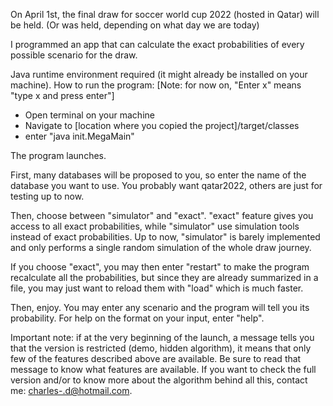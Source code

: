 On April 1st, the final draw for soccer world cup 2022 (hosted in Qatar) will be held. (Or was held, depending on what day we are today)

I programmed an app that can calculate the exact probabilities of every possible scenario for the draw.

Java runtime environment required (it might already be installed on your machine).
How to run the program:
[Note: for now on, "Enter x" means "type x and press enter"]

- Open terminal on your machine
- Navigate to [location where you copied the project]/target/classes
- enter "java init.MegaMain"

The program launches.

First, many databases will be proposed to you, so enter the name of the database you want to use. You probably want qatar2022, others are just for testing up to now.

Then, choose between "simulator" and "exact". "exact" feature gives you access to all exact probabilities, while "simulator" use simulation tools instead of exact probabilities. Up to now, "simulator" is barely implemented and only performs a single random simulation of the whole draw journey.

If you choose "exact", you may then enter "restart" to make the program recalculate all the probabilities, but since they are already summarized in a file, you may just want to reload them with "load" which is much faster.

Then, enjoy. You may enter any scenario and the program will tell you its probability. For help on the format on your input, enter "help".

Important note: if at the very beginning of the launch, a message tells you that the version is restricted (demo, hidden algorithm), it means that only few of the features described above are available. Be sure to read that message to know what features are available. If you want to check the full version and/or to know more about the algorithm behind all this, contact me: charles-.d@hotmail.com.

